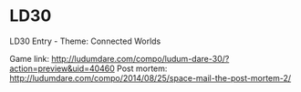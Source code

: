 # LD30
LD30 Entry - Theme: Connected Worlds

Game link: http://ludumdare.com/compo/ludum-dare-30/?action=preview&uid=40460
Post mortem: http://ludumdare.com/compo/2014/08/25/space-mail-the-post-mortem-2/
